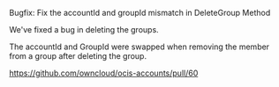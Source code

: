 Bugfix: Fix the accountId and groupId mismatch in DeleteGroup Method

We've fixed a bug in deleting the groups.

The accountId and GroupId were swapped when removing the member from a group after deleting
the group.

https://github.com/owncloud/ocis-accounts/pull/60

